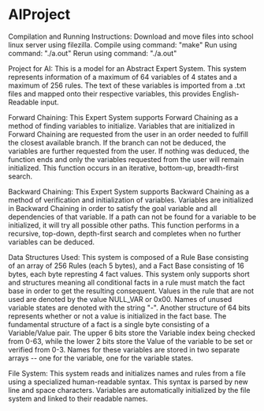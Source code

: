 # AIProject

Compilation and Running Instructions:
Download and move files into school linux server using filezilla.
Compile using command: "make"
Run using command: "./a.out"
Rerun using command: "./a.out"

Project for AI:
This is a model for an Abstract Expert System.
This system represents information of a maximum of 64 variables of 4 states and a maximum of 256 rules.
The text of these variables is imported from a .txt files and mapped onto their respective variables, this provides English-Readable input.

Forward Chaining:
This Expert System supports Forward Chaining as a method of finding variables to initialize. Variables that are initialized in Forward Chaining are requested from the user in an order needed to fulfill the closest available branch. If the branch can not be deduced, the variables are further requested from the user. If nothing was deduced, the function ends and only the variables requested from the user will remain initialized. This function occurs in an iterative, bottom-up, breadth-first search.

Backward Chaining:
This Expert System supports Backward Chaining as a method of verification and initialization of variables. Variables are initialized in Backward Chaining in order to satisfy the goal variable and all dependencies of that variable. If a path can not be found for a variable to be initialized, it will try all possible other paths. This function performs in a recursive, top-down, depth-first search and completes when no further variables can be deduced.

Data Structures Used:
This system is composed of a Rule Base consisting of an array of 256 Rules (each 5 bytes), and a Fact Base consisting of 16 bytes, each byte represting 4 fact values. This system only supports short and structures meaning all conditional facts in a rule must match the fact base in order to get the resulting consequent. Values in the rule that are not used are denoted by the value NULL_VAR or 0x00. Names of unused variable states are denoted with the string "-". Another structure of 64 bits represents whether or not a value is initialized in the fact base. The fundamental structure of a fact is a single byte consisting of a Variable/Value pair. The upper 6 bits store the Variable index being checked from 0-63, while the lower 2 bits store the Value of the variable to be set or verified from 0-3. Names for these variables are stored in two separate arrays -- one for the variable, one for the variable states.

File System:
This system reads and initializes names and rules from a file using a specialized human-readable syntax. This syntax is parsed by new line and space characters. Variables are automatically initialized by the file system and linked to their readable names.
